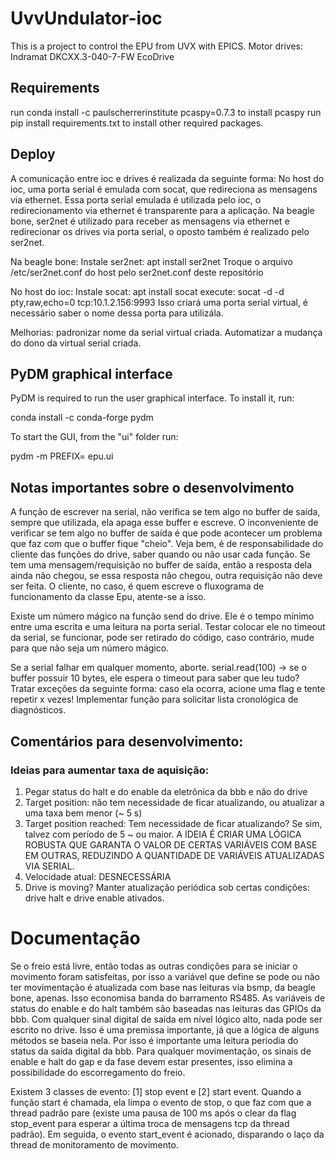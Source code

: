 # UvvUndulator-ioc

This is a project to control the EPU from UVX with EPICS.
Motor drives: Indramat DKCXX.3-040-7-FW EcoDrive

## Requirements

run conda install -c paulscherrerinstitute pcaspy=0.7.3 to install pcaspy
run pip install requirements.txt to install other required packages.

## Deploy

A comunicação entre ioc e drives é realizada da seguinte forma: No host do ioc, uma porta serial é emulada com socat, que redireciona as mensagens via ethernet. Essa porta serial emulada é utilizada pelo ioc, o redirecionamento via ethernet é transparente para a aplicação.
Na beagle bone, ser2net é utilizado para receber as mensagens via ethernet e redirecionar os drives via porta serial, o oposto também é realizado pelo ser2net.

Na beagle bone:
Instale ser2net: apt install ser2net
Troque o arquivo /etc/ser2net.conf do host pelo ser2net.conf deste repositório

No host do ioc:
Instale socat: apt install socat
execute: socat -d -d pty,raw,echo=0 tcp:10.1.2.156:9993
Isso criará uma porta serial virtual, é necessário saber o nome dessa porta para utilizála.

Melhorias: padronizar nome da serial virtual criada.
Automatizar a mudança do dono da virtual serial criada.

## PyDM graphical interface

PyDM is required to run the user graphical interface. To install it, run:

conda install -c conda-forge pydm

To start the GUI, from the "ui" folder run:

pydm -m PREFIX=<PV name prefix> epu.ui

## Notas importantes sobre o desenvolvimento
A função de escrever na serial, não verifica se tem algo no buffer de saída, sempre que utilizada, ela apaga esse buffer e escreve. O inconveniente de verificar se tem algo no buffer de saída é que pode acontecer um problema que faz com que o buffer fique "cheio". Veja bem, é de responsabilidade do cliente das funções do drive, saber quando ou não usar cada função. Se tem uma mensagem/requisição no buffer de saída, então a resposta dela ainda não chegou, se essa resposta não chegou, outra requisição não deve ser feita. O cliente, no caso, é quem escreve o fluxograma de funcionamento da classe Epu, atente-se a isso.

Existe um número mágico na função send do drive. Ele é o tempo mínimo entre uma escrita e uma leitura na porta serial. Testar colocar ele no timeout da serial, se funcionar, pode ser retirado do código, caso contrário, mude para que não seja um número mágico.

Se a serial falhar em qualquer momento, aborte.
serial.read(100) -> se o buffer possuir 10 bytes, ele espera o timeout para saber que leu tudo?
Tratar exceções da seguinte forma: caso ela ocorra, acione uma flag e tente repetir x vezes!
Implementar função para solicitar lista cronológica de diagnósticos.

## Comentários para desenvolvimento:
### Ideias para aumentar taxa de aquisição:

1) Pegar status do halt e do enable da eletrônica da bbb e não do drive
2) Target position: não tem necessidade de ficar atualizando, ou atualizar a uma taxa bem menor (~ 5 s)
3) Target position reached: Tem necessidade de ficar atualizando? Se sim, talvez com período de 5 ~ ou maior.
A IDEIA É CRIAR UMA LÓGICA ROBUSTA QUE GARANTA O VALOR DE CERTAS VARIÁVEIS COM BASE EM OUTRAS, REDUZINDO A QUANTIDADE DE VARIÁVEIS ATUALIZADAS VIA SERIAL.
4) Velocidade atual: DESNECESSÁRIA
5) Drive is moving? Manter atualização periódica sob certas condições: drive halt e drive enable ativados.


# Documentação
Se o freio está livre, então todas as outras condições para se iniciar o movimento foram satisfeitas, por isso a variável que define se pode ou não ter movimentação é atualizada com base nas leituras via bsmp, da beagle bone, apenas. Isso economisa banda do barramento RS485. As variáveis de status do enable e do halt também são baseadas nas leituras das GPIOs da bbb.
Com qualquer sinal digital de saída em nível lógico alto, nada pode ser escrito no drive. Isso é uma premissa importante, já que a lógica de alguns métodos se baseia nela. Por isso é importante uma leitura periodia do status da saída digital da bbb.
Para qualquer movimentação, os sinais de enable e halt do gap e da fase devem estar presentes, isso elimina a possibilidade do escorregamento do freio.

Existem 3 classes de evento: [1] stop event e [2] start event.
Quando a função start é chamada, ela limpa o evento de stop, o que faz com que a thread padrão pare (existe uma pausa de 100 ms após o clear da flag stop_event para esperar a última troca de mensagens tcp da thread padrão). Em seguida, o evento start_event é acionado, disparando o laço da thread de monitoramento de movimento.
